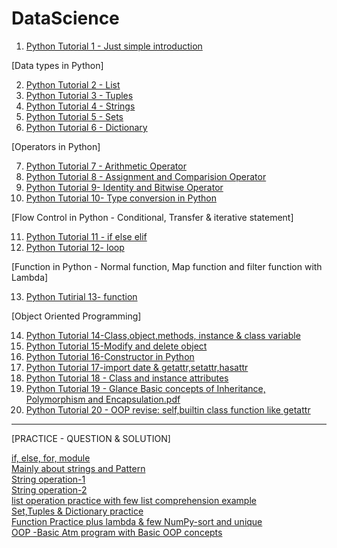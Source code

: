 # DataScience

1) [Python Tutorial 1 - Just simple introduction](https://github.com/NIRAJANRIJAL1/DataScience/blob/main/Python%20Tutorial%201.pdf)<br />

[Data types in Python]

2) [Python Tutorial 2 - List](https://github.com/NIRAJANRIJAL1/DataScience/blob/main/Python%20List.pdf)<br />
3) [Python Tutorial 3 - Tuples](https://github.com/NIRAJANRIJAL1/DataScience/blob/main/Tuple%20in%20Python.pdf)<br />
4) [Python Tutorial 4 - Strings](https://github.com/NIRAJANRIJAL1/DataScience/blob/main/String%20(Python).pdf)<br />
5) [Python Tutorial 5 - Sets](https://github.com/NIRAJANRIJAL1/DataScience/blob/main/Sets%20in%20Python.pdf)<br />
6) [Python Tutorial 6 - Dictionary](https://github.com/NIRAJANRIJAL1/DataScience/blob/main/Python%20Dictionaries.pdf)<br />

[Operators in Python]

7) [Python Tutorial 7 - Arithmetic Operator](https://github.com/NIRAJANRIJAL1/DataScience/blob/main/Arithmetic%20Operator%20in%20Python%20(Chapter%201).pdf)<br />
8) [Python Tutorial 8 - Assignment and Comparision Operator](https://github.com/NIRAJANRIJAL1/DataScience/blob/main/Assignment%20and%20Comparision%20Operator%20.pdf)<br />
9) [Python Tutorial 9- Identity and Bitwise Operator](https://github.com/NIRAJANRIJAL1/DataScience/blob/main/Identity%20and%20Bitwise%20Operator.pdf)<br />
10) [Python Tutorial 10- Type conversion in Python](https://github.com/NIRAJANRIJAL1/DataScience/blob/main/Type%20Conversion%20.pdf)<br />

[Flow Control in Python - Conditional, Transfer & iterative statement]

11) [Python Tutorial 11 - if else elif](https://github.com/NIRAJANRIJAL1/DataScience/blob/main/if%20else%20elif%20statement.pdf)<br />
12) [Python Tutorial 12- loop](https://github.com/NIRAJANRIJAL1/DataScience/blob/main/Loop%20in%20Python%20with%20Transfer%20statement%20Break%20and%20continue.pdf)<br />

[Function in Python - Normal function, Map function and filter function with Lambda]

13) [Python Tutirial 13- function](https://github.com/NIRAJANRIJAL1/DataScience/blob/main/Python%20Function.pdf)<br />

[Object Oriented Programming]

14) [Python Tutorial 14-Class,object,methods, instance & class variable](https://github.com/NIRAJANRIJAL1/Data-Science/blob/main/OOP%20Python%20Tutorial%201.pdf)<br />
15) [Python Tutorial 15-Modify and delete object](https://github.com/NIRAJANRIJAL1/Data-Science/blob/main/OOP%20tutorial%202%20-%20Modifying%20and%20deleting%20object.pdf)<br />
16) [Python Tutorial 16-Constructor in Python](https://github.com/NIRAJANRIJAL1/Data-Science/blob/main/Constructor%20in%20Python.pdf)<br />
17) [Python Tutorial 17-import date & getattr,setattr,hasattr](https://github.com/NIRAJANRIJAL1/Data-Science/blob/main/OOP%202%20(import%20date)%20%26%20getattr%2Csetattr%2Chasattr.pdf)<br />
18) [Python Tutorial 18 - Class and instance attributes](https://github.com/NIRAJANRIJAL1/Data-Science/blob/main/Class%20attributes%20and%20Instance%20Attributes.pdf)<br />
19) [Python Tutorial 19 - Glance Basic concepts of Inheritance, Polymorphism and Encapsulation.pdf](https://github.com/NIRAJANRIJAL1/Python-for-Data-Science/blob/main/Glance%20Basic%20concepts%20of%20Inheritance%2C%20Polymorphism%20and%20Encapsulation.pdf)<br />   
20) [Python Tutorial 20 - OOP revise: self,builtin class function like getattr](https://github.com/NIRAJANRIJAL1/Python-for-Data-Science/blob/main/OOP%20revise%20-self%2C%20built%20in%20class..pdf)<br />
________________________________________________________________________________________________________________________________________________________________________

[PRACTICE - QUESTION & SOLUTION]

[if, else, for, module](https://github.com/NIRAJANRIJAL1/DataScience/blob/main/Question%20and%20solution-%20if%2C%20else%2C%20for%2C%20module.pdf)<br />
[Mainly about strings and Pattern](https://github.com/NIRAJANRIJAL1/DataScience/blob/main/Maily%20about%20String%20and%20pattern.pdf)<br />
[String operation-1](https://github.com/NIRAJANRIJAL1/DataScience/blob/main/Strings%20operation%20practice%201.pdf)<br />
[String operation-2](https://github.com/NIRAJANRIJAL1/DataScience/blob/main/String%20practice%202.pdf)<br />
[list operation practice with few list comprehension example](https://github.com/NIRAJANRIJAL1/DataScience/blob/main/List%20operation%20Practice.pdf)<br />
[Set,Tuples & Dictionary practice](https://github.com/NIRAJANRIJAL1/DataScience/blob/main/Tuple%2C%20Sets%20and%20Dictionary.pdf)<br />
[Function Practice plus lambda & few NumPy-sort and unique](https://github.com/NIRAJANRIJAL1/DataScience/blob/main/Function%20Practice%20plus%20few%20NumPy-sort%20and%20unique.pdf)<br />
[OOP -Basic Atm program with Basic OOP concepts](https://github.com/NIRAJANRIJAL1/Data-Science/blob/main/Creating%20Basic%20Atm%20program%20using%20OOP.pdf)<br />
